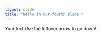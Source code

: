 ```yaml
---
layout: slide
title: "hello in our fourth slide!"
---
```

Your text 
Use the leftover arrow to go down!
